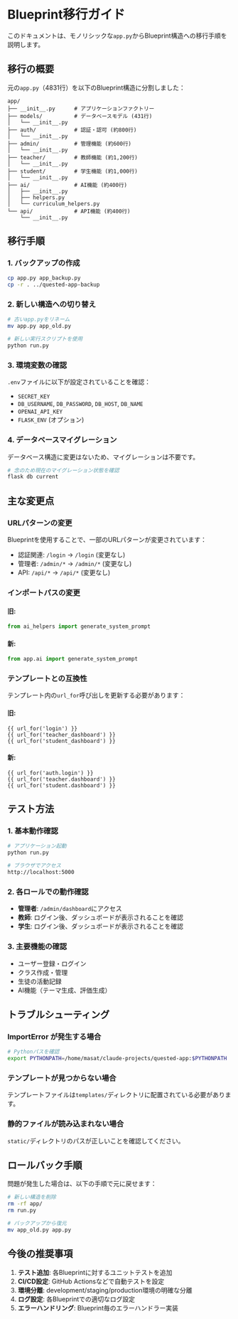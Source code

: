 # Blueprint移行ガイド

このドキュメントは、モノリシックな`app.py`からBlueprint構造への移行手順を説明します。

## 移行の概要

元の`app.py`（4831行）を以下のBlueprint構造に分割しました：

```
app/
├── __init__.py      # アプリケーションファクトリー
├── models/          # データベースモデル (431行)
│   └── __init__.py
├── auth/            # 認証・認可 (約800行)
│   └── __init__.py
├── admin/           # 管理機能 (約600行)
│   └── __init__.py
├── teacher/         # 教師機能 (約1,200行)
│   └── __init__.py
├── student/         # 学生機能 (約1,000行)
│   └── __init__.py
├── ai/              # AI機能 (約400行)
│   ├── __init__.py
│   ├── helpers.py
│   └── curriculum_helpers.py
└── api/             # API機能 (約400行)
    └── __init__.py
```

## 移行手順

### 1. バックアップの作成

```bash
cp app.py app_backup.py
cp -r . ../quested-app-backup
```

### 2. 新しい構造への切り替え

```bash
# 古いapp.pyをリネーム
mv app.py app_old.py

# 新しい実行スクリプトを使用
python run.py
```

### 3. 環境変数の確認

`.env`ファイルに以下が設定されていることを確認：
- `SECRET_KEY`
- `DB_USERNAME`, `DB_PASSWORD`, `DB_HOST`, `DB_NAME`
- `OPENAI_API_KEY`
- `FLASK_ENV` (オプション)

### 4. データベースマイグレーション

データベース構造に変更はないため、マイグレーションは不要です。

```bash
# 念のため現在のマイグレーション状態を確認
flask db current
```

## 主な変更点

### URLパターンの変更

Blueprintを使用することで、一部のURLパターンが変更されています：

- 認証関連: `/login` → `/login` (変更なし)
- 管理者: `/admin/*` → `/admin/*` (変更なし) 
- API: `/api/*` → `/api/*` (変更なし)

### インポートパスの変更

#### 旧:
```python
from ai_helpers import generate_system_prompt
```

#### 新:
```python
from app.ai import generate_system_prompt
```

### テンプレートとの互換性

テンプレート内の`url_for`呼び出しを更新する必要があります：

#### 旧:
```jinja2
{{ url_for('login') }}
{{ url_for('teacher_dashboard') }}
{{ url_for('student_dashboard') }}
```

#### 新:
```jinja2
{{ url_for('auth.login') }}
{{ url_for('teacher.dashboard') }}
{{ url_for('student.dashboard') }}
```

## テスト方法

### 1. 基本動作確認

```bash
# アプリケーション起動
python run.py

# ブラウザでアクセス
http://localhost:5000
```

### 2. 各ロールでの動作確認

- **管理者**: `/admin/dashboard`にアクセス
- **教師**: ログイン後、ダッシュボードが表示されることを確認
- **学生**: ログイン後、ダッシュボードが表示されることを確認

### 3. 主要機能の確認

- ユーザー登録・ログイン
- クラス作成・管理
- 生徒の活動記録
- AI機能（テーマ生成、評価生成）

## トラブルシューティング

### ImportError が発生する場合

```bash
# Pythonパスを確認
export PYTHONPATH=/home/masat/claude-projects/quested-app:$PYTHONPATH
```

### テンプレートが見つからない場合

テンプレートファイルは`templates/`ディレクトリに配置されている必要があります。

### 静的ファイルが読み込まれない場合

`static/`ディレクトリのパスが正しいことを確認してください。

## ロールバック手順

問題が発生した場合は、以下の手順で元に戻せます：

```bash
# 新しい構造を削除
rm -rf app/
rm run.py

# バックアップから復元
mv app_old.py app.py
```

## 今後の推奨事項

1. **テスト追加**: 各Blueprintに対するユニットテストを追加
2. **CI/CD設定**: GitHub Actionsなどで自動テストを設定
3. **環境分離**: development/staging/production環境の明確な分離
4. **ログ設定**: 各Blueprintでの適切なログ設定
5. **エラーハンドリング**: Blueprint毎のエラーハンドラー実装